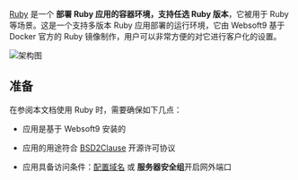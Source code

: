 [Ruby](https://hub.docker.com/_/ruby) 是一个 **部署 Ruby 应用的容器环境，支持任选 Ruby 版本**，它被用于 Ruby  等场景。这是一个支持多版本 Ruby 应用部署的运行环境，它由 Websoft9 基于 Docker 官方的 Ruby 镜像制作，用户可以非常方便的对它进行客户化的设置。


![架构图](https://libs.websoft9.com/Websoft9/DocsPicture/zh/runtime/runtime-web-websoft9.png)


## 准备

在参阅本文档使用 Ruby 时，需要确保如下几点：

- 应用是基于 Websoft9 安装的

- 应用的用途符合 [BSD2Clause](https://opensource.org/licenses/BSD-2-Clause) 开源许可协议

- 应用具备访问条件：[配置域名](./domain-set) 或 **服务器安全组**开启网外端口